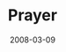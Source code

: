 ---
layout: message
category: message
series: "Consumed"
title: "Prayer"
date: 2008-03-09
message_id: 487
---